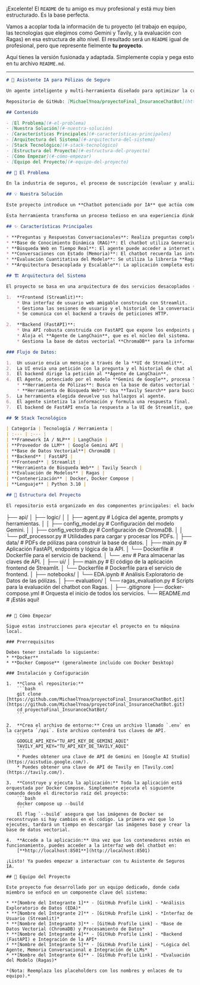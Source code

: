 ¡Excelente\! El `README` de tu amigo es muy profesional y está muy bien estructurado. Es la base perfecta.

Vamos a acoplar toda la información de tu proyecto (el trabajo en equipo, las tecnologías que elegimos como Gemini y Tavily, y la evaluación con Ragas) en esa estructura de alto nivel. El resultado será un `README` igual de profesional, pero que represente fielmente **tu proyecto**.

Aquí tienes la versión fusionada y adaptada. Simplemente copia y pega esto en tu archivo `README.md`.

-----

```markdown
# 🤖 Asistente IA para Pólizas de Seguro

Un agente inteligente y multi-herramienta diseñado para optimizar la creación de pólizas, la evaluación de riesgos y la recuperación de información en la industria de seguros.

Repositorio de GitHub: [MichaelYnoa/proyectoFinal_InsuranceChatBot](https://github.com/MichaelYnoa/proyectoFinal_InsuranceChatBot)

## Contenido

- [El Problema](#-el-problema)
- [Nuestra Solución](#-nuestra-solución)
- [Características Principales](#-características-principales)
- [Arquitectura del Sistema](#️-arquitectura-del-sistema)
- [Stack Tecnológico](#-stack-tecnológico)
- [Estructura del Proyecto](#-estructura-del-proyecto)
- [Cómo Empezar](#-cómo-empezar)
- [Equipo del Proyecto](#-equipo-del-proyecto)

## 🎯 El Problema

En la industria de seguros, el proceso de suscripción (evaluar y analizar riesgos para aprobar o rechazar una póliza) es fundamental. Este proceso, junto con la generación de nuevos documentos, suele ser lento, repetitivo y requiere un análisis meticuloso de pólizas existentes y datos de mercado. El esfuerzo manual puede llevar a tiempos de respuesta más lentos para los clientes y a un aumento de los costos operativos.

## 💡 Nuestra Solución

Este proyecto introduce un **Chatbot potenciado por IA** que actúa como un asistente y asesor inteligente para las compañías de seguros. Aprovechando Modelos de Lenguaje Grandes (LLMs) y una arquitectura de agente con múltiples herramientas, nuestro chatbot agiliza el ciclo de vida de creación y consulta de pólizas. Puede acceder instantáneamente a una base de datos de pólizas para responder preguntas complejas, buscar en la web las últimas noticias del sector y proporcionar resúmenes concisos para mantener informados a los agentes.

Esta herramienta transforma un proceso tedioso en una experiencia dinámica y conversacional, asegurando que los profesionales de seguros tengan información fiable y precisa al alcance de su mano.

## ✨ Características Principales

* **Preguntas y Respuestas Conversacionales**: Realiza preguntas complejas sobre las pólizas de seguro existentes en lenguaje natural.
* **Base de Conocimiento Dinámica (RAG)**: El chatbot utiliza Generación Aumentada por Recuperación (RAG) para extraer información de una base de datos vectorial **ChromaDB** con las pólizas.
* **Búsqueda Web en Tiempo Real**: El agente puede acceder a internet usando **Tavily Search** para encontrar las últimas noticias, regulaciones o información relevante, optimizando los resultados para la IA.
* **Conversaciones con Estado (Memoria)**: El chatbot recuerda las interacciones previas dentro de una sesión para proporcionar respuestas contextuales y coherentes.
* **Evaluación Cuantitativa del Modelo**: Se utiliza la librería **Ragas** para evaluar objetivamente la calidad, precisión y relevancia de las respuestas generadas por el sistema RAG.
* **Arquitectura Desacoplada y Escalable**: La aplicación completa está contenerizada con **Docker**, asegurando un despliegue fácil y una alta escalabilidad.

## 🏗️ Arquitectura del Sistema

El proyecto se basa en una arquitectura de dos servicios desacoplados (frontend y backend) orquestados por Docker Compose.

1.  **Frontend (Streamlit)**:
    * Una interfaz de usuario web amigable construida con Streamlit.
    * Gestiona las sesiones de usuario y el historial de la conversación.
    * Se comunica con el backend a través de peticiones HTTP.

2.  **Backend (FastAPI)**:
    * Una API robusta construida con FastAPI que expone los endpoints para la lógica del chatbot.
    * Aloja el **Agente de LangChain**, que es el núcleo del sistema.
    * Gestiona la base de datos vectorial **ChromaDB** para la información de las pólizas.

### Flujo de Datos:

1.  Un usuario envía un mensaje a través de la **UI de Streamlit**.
2.  La UI envía una petición con la pregunta y el historial de chat al endpoint `/ask` en el **Backend de FastAPI**.
3.  El backend dirige la petición al **Agente de LangChain**.
4.  El Agente, potenciado por el modelo **Gemini de Google**, procesa la pregunta y decide qué herramienta usar:
    * **Herramienta de Pólizas**: Busca en la base de datos vectorial **ChromaDB** información relevante sobre las pólizas.
    * **Herramienta de Búsqueda Web**: Usa **Tavily Search** para buscar en internet información en tiempo real.
5.  La herramienta elegida devuelve sus hallazgos al agente.
6.  El agente sintetiza la información y formula una respuesta final.
7.  El backend de FastAPI envía la respuesta a la UI de Streamlit, que la muestra al usuario.

## 🛠️ Stack Tecnológico

| Categoría | Tecnología / Herramienta |
| :--- | :--- |
| **Framework IA / NLP** | LangChain |
| **Proveedor de LLM** | Google Gemini API |
| **Base de Datos Vectorial**| ChromaDB |
| **Backend** | FastAPI |
| **Frontend** | Streamlit |
| **Herramienta de Búsqueda Web** | Tavily Search |
| **Evaluación de Modelos** | Ragas |
| **Contenerización** | Docker, Docker Compose |
| **Lenguaje** | Python 3.10 |

## 📁 Estructura del Proyecto

El repositorio está organizado en dos componentes principales: el backend (`api`) y el frontend (`ui`), junto con carpetas para el análisis y la evaluación.

```

├── api/
│   ├── logic/
│   │   ├── agent.py             \# Lógica del agente, prompts y herramientas.
│   │   ├── config\_model.py      \# Configuración del modelo Gemini.
│   │   ├── config\_vectordb.py   \# Configuración de ChromaDB.
│   │   └── pdf\_processor.py     \# Utilidades para cargar y procesar los PDFs.
│   ├── data/                    \# PDFs de pólizas para construir la base de datos.
│   ├── main.py                  \# Aplicación FastAPI, endpoints y lógica de la API.
│   └── Dockerfile               \# Dockerfile para el servicio de backend.
│   └── .env                     \# Para almacenar las claves de API.
│
├── ui/
│   ├── main.py                  \# El código de la aplicación frontend de Streamlit.
│   └── Dockerfile               \# Dockerfile para el servicio de frontend.
│
├── notebooks/
│   └── EDA.ipynb                \# Análisis Exploratorio de Datos de las pólizas.
│
├── evaluation/
│   └── ragas\_evaluation.py      \# Scripts para la evaluación del chatbot con Ragas.
│
├── .gitignore
├── docker-compose.yml           \# Orquesta el inicio de todos los servicios.
└── README.md                    \# ¡Estás aquí\!

````

## 🚀 Cómo Empezar

Sigue estas instrucciones para ejecutar el proyecto en tu máquina local.

### Prerrequisitos

Debes tener instalado lo siguiente:
* **Docker**
* **Docker Compose** (generalmente incluido con Docker Desktop)

### Instalación y Configuración

1.  **Clona el repositorio:**
    ```bash
    git clone [https://github.com/MichaelYnoa/proyectoFinal_InsuranceChatBot.git](https://github.com/MichaelYnoa/proyectoFinal_InsuranceChatBot.git)
    cd proyectoFinal_InsuranceChatBot/
    ```

2.  **Crea el archivo de entorno:** Crea un archivo llamado `.env` en la carpeta `/api`. Este archivo contendrá tus claves de API.
    ```
    GOOGLE_API_KEY="TU_API_KEY_DE_GEMINI_AQUI"
    TAVILY_API_KEY="TU_API_KEY_DE_TAVILY_AQUI"
    ```
    * Puedes obtener una clave de API de Gemini en [Google AI Studio](https://aistudio.google.com/).
    * Puedes obtener una clave de API de Tavily en [Tavily.com](https://tavily.com/).

3.  **Construye y ejecuta la aplicación:** Toda la aplicación está orquestada por Docker Compose. Simplemente ejecuta el siguiente comando desde el directorio raíz del proyecto:
    ```bash
    docker compose up --build
    ```
    El flag `--build` asegura que las imágenes de Docker se reconstruyan si hay cambios en el código. La primera vez que lo ejecutes, tardará un tiempo en descargar las imágenes base y crear la base de datos vectorial.

4.  **Accede a la aplicación:** Una vez que los contenedores estén en funcionamiento, puedes acceder a la interfaz web del chatbot en:
    [**http://localhost:8501**](http://localhost:8501)

¡Listo! Ya puedes empezar a interactuar con tu Asistente de Seguros IA.

## 👥 Equipo del Proyecto

Este proyecto fue desarrollado por un equipo dedicado, donde cada miembro se enfocó en un componente clave del sistema:

* **[Nombre del Integrante 1]** - [GitHub Profile Link] - *Análisis Exploratorio de Datos (EDA)*
* **[Nombre del Integrante 2]** - [GitHub Profile Link] - *Interfaz de Usuario (Streamlit)*
* **[Nombre del Integrante 3]** - [GitHub Profile Link] - *Base de Datos Vectorial (ChromaDB) y Procesamiento de Datos*
* **[Nombre del Integrante 4]** - [GitHub Profile Link] - *Backend (FastAPI) e Integración de la API*
* **[Nombre del Integrante 5]** - [GitHub Profile Link] - *Lógica del Agente, Memoria Conversacional e Integración de LLMs*
* **[Nombre del Integrante 6]** - [GitHub Profile Link] - *Evaluación del Modelo (Ragas)*

*(Nota: Reemplaza los placeholders con los nombres y enlaces de tu equipo).*
````
